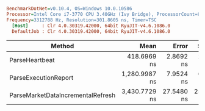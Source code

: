 ``` ini

BenchmarkDotNet=v0.10.4, OS=Windows 10.0.10586
Processor=Intel Core i7-3770 CPU 3.40GHz (Ivy Bridge), ProcessorCount=8
Frequency=3312788 Hz, Resolution=301.8605 ns, Timer=TSC
  [Host]     : Clr 4.0.30319.42000, 64bit RyuJIT-v4.6.1086.0
  DefaultJob : Clr 4.0.30319.42000, 64bit RyuJIT-v4.6.1086.0


```
 |                            Method |          Mean |      Error |     StdDev |    StdErr |           Min |            Q1 |        Median |            Q3 |           Max |       Op/s | Allocated |
 |---------------------------------- |--------------:|-----------:|-----------:|----------:|--------------:|--------------:|--------------:|--------------:|--------------:|-----------:|----------:|
 |                    ParseHeartbeat |   418.6969 ns |  2.8692 ns |  2.6838 ns | 0.6930 ns |   415.1239 ns |   416.5496 ns |   418.8060 ns |   420.6117 ns |   424.9473 ns | 2388362.51 |      0 kB |
 |              ParseExecutionReport | 1,280.9987 ns |  7.9524 ns |  6.6406 ns | 1.8418 ns | 1,271.1018 ns | 1,276.8219 ns | 1,280.2972 ns | 1,284.8122 ns | 1,297.0136 ns |  780640.89 |      0 kB |
 | ParseMarketDataIncrementalRefresh | 3,430.7729 ns | 27.5480 ns | 25.7684 ns | 6.6534 ns | 3,397.1900 ns | 3,415.5450 ns | 3,423.4973 ns | 3,447.3945 ns | 3,477.1702 ns |  291479.51 |      0 kB |

